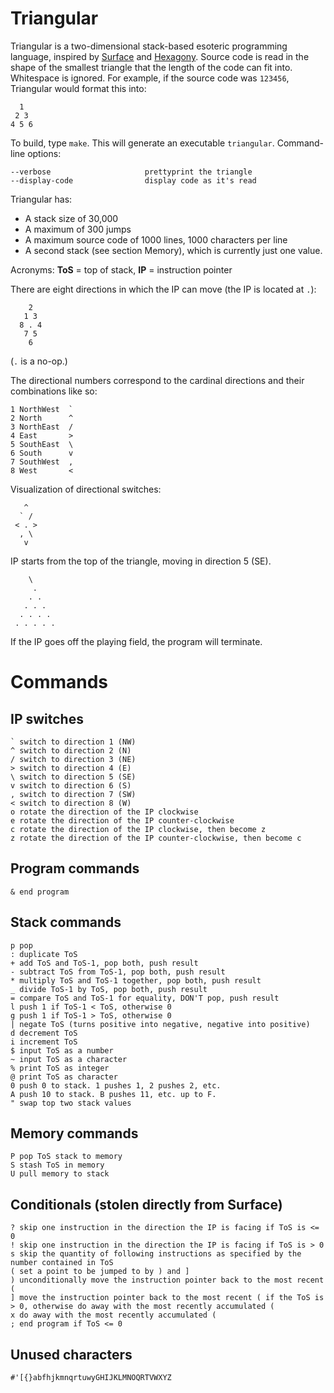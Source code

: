# Triangular

Triangular is a two-dimensional stack-based esoteric programming language, inspired by [Surface](http://esolangs.org/wiki/Surface) and [Hexagony](https://github.com/m-ender/hexagony).
Source code is read in the shape of the smallest triangle that the length of the code can fit into. Whitespace is ignored.
For example, if the source code was `123456`, Triangular would format this into:

      1
     2 3
    4 5 6

To build, type `make`. This will generate an executable `triangular`. Command-line options:

    --verbose                     prettyprint the triangle
    --display-code                display code as it's read

Triangular has:

 - A stack size of 30,000
 - A maximum of 300 jumps
 - A maximum source code of 1000 lines, 1000 characters per line
 - A second stack (see section Memory), which is currently just one value.

Acronyms: **ToS** = top of stack, **IP** = instruction pointer

There are eight directions in which the IP can move (the IP is located at `.`):

        2  
       1 3
      8 . 4
       7 5
        6

(`.` is a no-op.)

The directional numbers correspond to the cardinal directions and their combinations like so:

    1 NorthWest  `
    2 North      ^
    3 NorthEast  /
    4 East       >
    5 SouthEast  \
    6 South      v
    7 SouthWest  ,
    8 West       <

Visualization of directional switches:

       ^
      ` /
     < . >  
      , \
       v

IP starts from the top of the triangle, moving in direction 5 (SE).

        \
         .
        . .
       . . .
      . . . .
     . . . . .

If the IP goes off the playing field, the program will terminate.

# Commands

## IP switches

    ` switch to direction 1 (NW)
    ^ switch to direction 2 (N)
    / switch to direction 3 (NE)
    > switch to direction 4 (E)
    \ switch to direction 5 (SE)
    v switch to direction 6 (S)
    , switch to direction 7 (SW)
    < switch to direction 8 (W)
    o rotate the direction of the IP clockwise
    e rotate the direction of the IP counter-clockwise
    c rotate the direction of the IP clockwise, then become z
    z rotate the direction of the IP counter-clockwise, then become c

## Program commands

    & end program

## Stack commands

    p pop
    : duplicate ToS
    + add ToS and ToS-1, pop both, push result
    - subtract ToS from ToS-1, pop both, push result
    * multiply ToS and ToS-1 together, pop both, push result
    _ divide ToS-1 by ToS, pop both, push result
    = compare ToS and ToS-1 for equality, DON'T pop, push result
    l push 1 if ToS-1 < ToS, otherwise 0
    g push 1 if ToS-1 > ToS, otherwise 0
    | negate ToS (turns positive into negative, negative into positive)
    d decrement ToS
    i increment ToS
    $ input ToS as a number
    ~ input ToS as a character
    % print ToS as integer
    @ print ToS as character
    0 push 0 to stack. 1 pushes 1, 2 pushes 2, etc.
    A push 10 to stack. B pushes 11, etc. up to F.
    " swap top two stack values

## Memory commands

    P pop ToS stack to memory
    S stash ToS in memory
    U pull memory to stack

## Conditionals (stolen directly from Surface)

    ? skip one instruction in the direction the IP is facing if ToS is <= 0
    ! skip one instruction in the direction the IP is facing if ToS is > 0
    s skip the quantity of following instructions as specified by the number contained in ToS
    ( set a point to be jumped to by ) and ]
    ) unconditionally move the instruction pointer back to the most recent (
    ] move the instruction pointer back to the most recent ( if the ToS is > 0, otherwise do away with the most recently accumulated (
    x do away with the most recently accumulated (
    ; end program if ToS <= 0

## Unused characters

    #'[{}abfhjkmnqrtuwyGHIJKLMNOQRTVWXYZ
